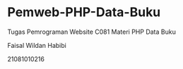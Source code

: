 # Pemweb-PHP-Data-Buku
Tugas Pemrograman Website C081 Materi PHP Data Buku

Faisal Wildan Habibi

21081010216
